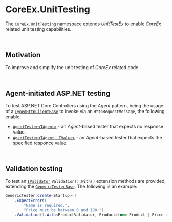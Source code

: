 # CoreEx.UnitTesting

The `CoreEx.UnitTesting` namespace extends [_UnitTestEx_](https://github.com/Avanade/UnitTestEx) to enable _CoreEx_ related unit testing capabilities. 

<br/>

## Motivation

To improve and simplify the unit testing of _CoreEx_ related code.

<br/>

## Agent-initiated ASP.NET testing

To test ASP.NET Core Controllers using the _Agent_ pattern, being the usage of a [`TypedHttpClientBase`](../../CoreEx/Http/TypedHttpClientBase.cs) to invoke via an `HttpRequestMessage`, the following enable:
- [`AgentTester<TAgent>`](./AspNetCore/AgentTester.cs) - an _Agent_-based tester that expects no response value.
- [`AgentTester<TAgent, TValue>`](./AspNetCore/AgentTesterT.cs) - an _Agent_-based tester that expects the specified responce value.

<br/>

## Validation testing

To test an [`IValidator`](../CoreEx/Validation/IValidator.cs) `Validation().With()` extension methods are provided, extending the [`GenericTesterBase`](https://github.com/Avanade/UnitTestEx/blob/main/src/UnitTestEx/Generic/GenericTesterBase.cs). The following is an example:

``` csharp
GenericTester.Create<Startup>()
    .ExpectErrors(
        "Name is required.",
        "Price must be between 0 and 100.")
    .Validation().With<ProductValidator, Product>(new Product { Price = 450.95m })
```